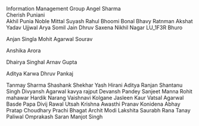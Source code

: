 Information Management Group
Angel Sharma
<br>
Cherish Puniani
<br>
Akhil Punia
Noble Mittal
Suyash Rahul
Bhoomi Bonal
Bhavy Ratnman 
Akshat Yadav
Ujjwal Arya
Somil Jain
Dhruv Saxena
Nikhil Nagar
LU_1F3R
Bhuro

Anjan Singla
Mohit Agarwal
Sourav

Anshika Arora

Dhairya Singhal
Arnav Gupta

Aditya Karwa
Dhruv Pankaj

Tanmay Sharma
Shashank Shekhar
Yash Hirani
Aditya Ranjan
Shantanu Singh
Divyansh Agarwal
kavya rajput
Devansh Pandey
Sanjeet Manna
Rohit mahawar
Hardik Narang
Vaishnavi Kolgane
Jasleen Kaur
Vatsal Agarwal
Basde Papa
Divij Rawal
Utsah
Krishna Awasthi
Pranav Konidena
Abhay Pratap Choudhary
Prachi Bhagat
Archit Modi
Lakshita
Saurabh Rana
Tanay Paliwal
Omprakash Saran
Manjot Singh 

